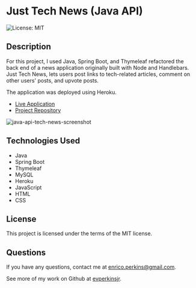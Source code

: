 # Just Tech News (Java API)
![License: MIT](https://img.shields.io/badge/License-MIT-yellow.svg)

## Description
For this project, I used Java, Spring Boot, and Thymeleaf refactored the back end of a news application originally built with Node and Handlebars. Just Tech News, lets users post links to tech-related articles, comment on other users' posts, and upvote posts.

The application was deployed using Heroku.
- [Live Application](https://java-api-tech-news.herokuapp.com/)
- [Project Repository](https://github.com/evperkinsjr/tech-news-java-api)


![java-api-tech-news-screenshot](https://user-images.githubusercontent.com/79537431/147797117-fc8704d8-fba8-4fe5-8d92-7e648bc454c3.png)


## Technologies Used
- Java
- Spring Boot
- Thymeleaf
- MySQL
- Heroku
- JavaScript
- HTML
- CSS


## License
This project is licensed under the terms of the MIT license.


## Questions
If you have any questions, contact me at enrico.perkins@gmail.com.

See more of my work on Github at [evperkinsjr](https://github.com/evperkinsjr/).
